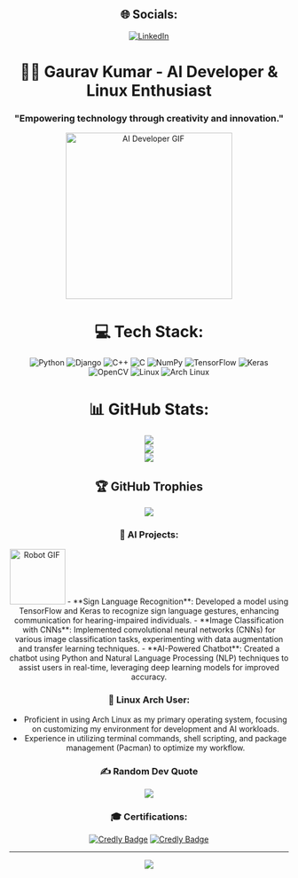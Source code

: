 <div align="center">

## 🌐 Socials:
[![LinkedIn](https://img.shields.io/badge/LinkedIn-%230077B5.svg?logo=linkedin&logoColor=white)](https://www.linkedin.com/in/gaurav-kumar-5bb707256) 

# 👨‍💻 Gaurav Kumar - AI Developer & Linux Enthusiast

### "Empowering technology through creativity and innovation."
<img src="https://media.giphy.com/media/3o7btTjZozT9YuqFEY/giphy.gif" width="300" alt="AI Developer GIF"/>

# 💻 Tech Stack:
![Python](https://img.shields.io/badge/python-3670A0?style=for-the-badge&logo=python&logoColor=ffdd54) 
![Django](https://img.shields.io/badge/django-%23092E20.svg?style=for-the-badge&logo=django&logoColor=white) 
![C++](https://img.shields.io/badge/c++-%2300599C.svg?style=for-the-badge&logo=c%2B%2B&logoColor=white) 
![C](https://img.shields.io/badge/c-%2300599C.svg?style=for-the-badge&logo=c&logoColor=white) 
![NumPy](https://img.shields.io/badge/numpy-%23013243.svg?style=for-the-badge&logo=numpy&logoColor=white) 
![TensorFlow](https://img.shields.io/badge/TensorFlow-FF6F20?style=for-the-badge&logo=tensorflow&logoColor=white) 
![Keras](https://img.shields.io/badge/Keras-D00000?style=for-the-badge&logo=keras&logoColor=white) 
![OpenCV](https://img.shields.io/badge/OpenCV-5C3EE8?style=for-the-badge&logo=opencv&logoColor=white)
![Linux](https://img.shields.io/badge/Linux-FCC624?style=for-the-badge&logo=linux&logoColor=black) 
![Arch Linux](https://img.shields.io/badge/Arch%20Linux-1793D1?style=for-the-badge&logo=archlinux&logoColor=white)

# 📊 GitHub Stats:
![](https://github-readme-stats.vercel.app/api?username=happy2234&theme=radical&hide_border=false&include_all_commits=true&count_private=true)<br/>
![](https://github-readme-streak-stats.herokuapp.com/?user=happy2234&theme=radical&hide_border=false)<br/>
![](https://github-readme-stats.vercel.app/api/top-langs/?username=happy2234&theme=radical&hide_border=false&include_all_commits=true&count_private=true&layout=compact)

## 🏆 GitHub Trophies
![](https://github-profile-trophy.vercel.app/?username=happy2234&theme=radical&no-frame=false&no-bg=false&margin-w=4)

### 🤖 AI Projects:
<img src="https://media.giphy.com/media/8yFOuFrAqvP2E1BNuE/giphy.gif" width="100" alt="Robot GIF"/>
- **Sign Language Recognition**: Developed a model using TensorFlow and Keras to recognize sign language gestures, enhancing communication for hearing-impaired individuals.
- **Image Classification with CNNs**: Implemented convolutional neural networks (CNNs) for various image classification tasks, experimenting with data augmentation and transfer learning techniques.
- **AI-Powered Chatbot**: Created a chatbot using Python and Natural Language Processing (NLP) techniques to assist users in real-time, leveraging deep learning models for improved accuracy.

### 🐧 Linux Arch User:
- Proficient in using Arch Linux as my primary operating system, focusing on customizing my environment for development and AI workloads.
- Experience in utilizing terminal commands, shell scripting, and package management (Pacman) to optimize my workflow.

### ✍️ Random Dev Quote
![](https://quotes-github-readme.vercel.app/api?type=horizontal&theme=radical)

### 🎓 Certifications:
[![Credly Badge](https://images.credly.com/size/110x110/images/054913b2-e271-49a1-8a4-9bf1c1f9a404/CyberEssentials.png)](https://www.credly.com/badges/32181074-9872-4944-8eea-0dedf297b905/public_url)
[![Credly Badge](https://images.credly.com/size/110x110/images/33ed2910-9750-4613-aa2a-590e845c6edb/image.png)](https://www.credly.com/badges/e029b6fc-732d-42b7-8776-ea4fb2a2b975/public_url)

---
[![](https://visitcount.itsvg.in/api?id=happy2234&icon=0&color=0)](https://visitcount.itsvg.in)

</div>

<!-- Proudly created with GPRM ( https://gprm.itsvg.in ) -->
